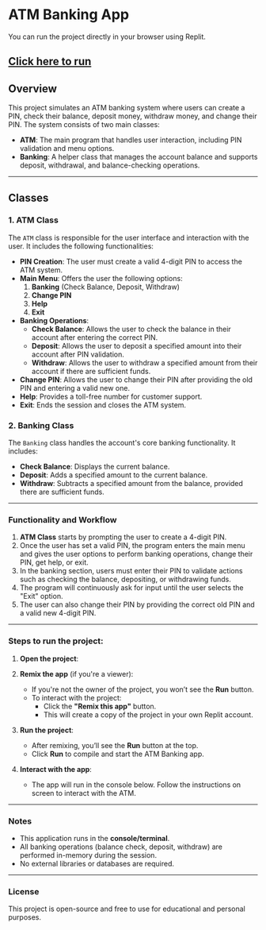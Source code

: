 # **ATM Banking App**
You can run the project directly in your browser using Replit.

[Click here to run](https://replit.com/@arunsaijaladan1/ATMBankingApp?v=1)
---


## **Overview**

This project simulates an ATM banking system where users can create a PIN, check their balance, deposit money, withdraw money, and change their PIN. The system consists of two main classes:

- **ATM**: The main program that handles user interaction, including PIN validation and menu options.
- **Banking**: A helper class that manages the account balance and supports deposit, withdrawal, and balance-checking operations.

---

## **Classes**

### **1. ATM Class**

The `ATM` class is responsible for the user interface and interaction with the user. It includes the following functionalities:

- **PIN Creation**: The user must create a valid 4-digit PIN to access the ATM system.
- **Main Menu**: Offers the user the following options:
  1. **Banking** (Check Balance, Deposit, Withdraw)
  2. **Change PIN**
  3. **Help**
  4. **Exit**
- **Banking Operations**:
  - **Check Balance**: Allows the user to check the balance in their account after entering the correct PIN.
  - **Deposit**: Allows the user to deposit a specified amount into their account after PIN validation.
  - **Withdraw**: Allows the user to withdraw a specified amount from their account if there are sufficient funds.
- **Change PIN**: Allows the user to change their PIN after providing the old PIN and entering a valid new one.
- **Help**: Provides a toll-free number for customer support.
- **Exit**: Ends the session and closes the ATM system.

### **2. Banking Class**

The `Banking` class handles the account's core banking functionality. It includes:

- **Check Balance**: Displays the current balance.
- **Deposit**: Adds a specified amount to the current balance.
- **Withdraw**: Subtracts a specified amount from the balance, provided there are sufficient funds.

---

### **Functionality and Workflow**

1. **ATM Class** starts by prompting the user to create a 4-digit PIN.
2. Once the user has set a valid PIN, the program enters the main menu and gives the user options to perform banking operations, change their PIN, get help, or exit.
3. In the banking section, users must enter their PIN to validate actions such as checking the balance, depositing, or withdrawing funds.
4. The program will continuously ask for input until the user selects the "Exit" option.
5. The user can also change their PIN by providing the correct old PIN and a valid new 4-digit PIN.

---
### **Steps to run the project:**

1. **Open the project**:

2. **Remix the app** (if you're a viewer):
   - If you're not the owner of the project, you won’t see the **Run** button.
   - To interact with the project:
     - Click the **"Remix this app"** button.
     - This will create a copy of the project in your own Replit account.

3. **Run the project**:
   - After remixing, you’ll see the **Run** button at the top.
   - Click **Run** to compile and start the ATM Banking app.

4. **Interact with the app**:
   - The app will run in the console below. Follow the instructions on screen to interact with the ATM.

---

### **Notes**

- This application runs in the **console/terminal**.
- All banking operations (balance check, deposit, withdraw) are performed in-memory during the session.
- No external libraries or databases are required.
---
### **License**

This project is open-source and free to use for educational and personal purposes.
